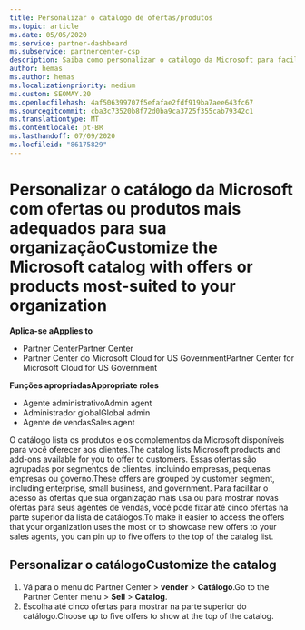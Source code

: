 ```yaml
---
title: Personalizar o catálogo de ofertas/produtos
ms.topic: article
ms.date: 05/05/2020
ms.service: partner-dashboard
ms.subservice: partnercenter-csp
description: Saiba como personalizar o catálogo da Microsoft para facilitar o acesso às ofertas de parceiros ou aos produtos que a sua organização utiliza mais.
author: hemas
ms.author: hemas
ms.localizationpriority: medium
ms.custom: SEOMAY.20
ms.openlocfilehash: 4af506399707f5efafae2fdf919ba7aee643fc67
ms.sourcegitcommit: cba3c73520b8f72d0ba9ca3725f355cab79342c1
ms.translationtype: MT
ms.contentlocale: pt-BR
ms.lasthandoff: 07/09/2020
ms.locfileid: "86175829"
---
```

# <a name="customize-the-microsoft-catalog-with-offers-or-products-most-suited-to-your-organization"></a><span data-ttu-id="d718a-103">Personalizar o catálogo da Microsoft com ofertas ou produtos mais adequados para sua organização</span><span class="sxs-lookup"><span data-stu-id="d718a-103">Customize the Microsoft catalog with offers or products most-suited to your organization</span></span>

<span data-ttu-id="d718a-104">**Aplica-se a**</span><span class="sxs-lookup"><span data-stu-id="d718a-104">**Applies to**</span></span>

- <span data-ttu-id="d718a-105">Partner Center</span><span class="sxs-lookup"><span data-stu-id="d718a-105">Partner Center</span></span>
- <span data-ttu-id="d718a-106">Partner Center do Microsoft Cloud for US Government</span><span class="sxs-lookup"><span data-stu-id="d718a-106">Partner Center for Microsoft Cloud for US Government</span></span>

<span data-ttu-id="d718a-107">**Funções apropriadas**</span><span class="sxs-lookup"><span data-stu-id="d718a-107">**Appropriate roles**</span></span>

- <span data-ttu-id="d718a-108">Agente administrativo</span><span class="sxs-lookup"><span data-stu-id="d718a-108">Admin agent</span></span>
- <span data-ttu-id="d718a-109">Administrador global</span><span class="sxs-lookup"><span data-stu-id="d718a-109">Global admin</span></span>
- <span data-ttu-id="d718a-110">Agente de vendas</span><span class="sxs-lookup"><span data-stu-id="d718a-110">Sales agent</span></span>

<span data-ttu-id="d718a-111">O catálogo lista os produtos e os complementos da Microsoft disponíveis para você oferecer aos clientes.</span><span class="sxs-lookup"><span data-stu-id="d718a-111">The catalog lists Microsoft products and add-ons available for you to offer to customers.</span></span> <span data-ttu-id="d718a-112">Essas ofertas são agrupadas por segmentos de clientes, incluindo empresas, pequenas empresas ou governo.</span><span class="sxs-lookup"><span data-stu-id="d718a-112">These offers are grouped by customer segment, including enterprise, small business, and government.</span></span> <span data-ttu-id="d718a-113">Para facilitar o acesso às ofertas que sua organização mais usa ou para mostrar novas ofertas para seus agentes de vendas, você pode fixar até cinco ofertas na parte superior da lista de catálogos.</span><span class="sxs-lookup"><span data-stu-id="d718a-113">To make it easier to access the offers that your organization uses the most or to showcase new offers to your sales agents, you can pin up to five offers to the top of the catalog list.</span></span>

## <a name="customize-the-catalog"></a><span data-ttu-id="d718a-114">Personalizar o catálogo</span><span class="sxs-lookup"><span data-stu-id="d718a-114">Customize the catalog</span></span>

1. <span data-ttu-id="d718a-115">Vá para o menu do Partner Center &gt; **vender** &gt; **Catálogo**.</span><span class="sxs-lookup"><span data-stu-id="d718a-115">Go to the Partner Center menu &gt; **Sell** &gt; **Catalog**.</span></span>
2. <span data-ttu-id="d718a-116">Escolha até cinco ofertas para mostrar na parte superior do catálogo.</span><span class="sxs-lookup"><span data-stu-id="d718a-116">Choose up to five offers to show at the top of the catalog.</span></span>
